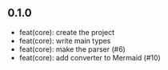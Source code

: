 ## 0.1.0
* feat(core): create the project
* feat(core): write main types
* feat(core): make the parser (#6)
* feat(core): add converter to Mermaid (#10)
